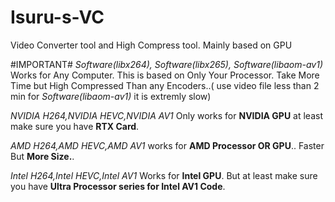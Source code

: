 # Isuru-s-VC
Video Converter tool and High Compress tool. Mainly based on GPU

#IMPORTANT#
*Software(libx264), Software(libx265), Software(libaom-av1)* Works for Any Computer. This is based on Only Your Processor. Take More Time but High Compressed Than any Encoders..( use video file less than 2 min for *Software(libaom-av1)* it is extremly slow)

*NVIDIA H264,NVIDIA HEVC,NVIDIA AV1* Only works for **NVIDIA GPU** at least make sure you have **RTX Card**.

*AMD H264,AMD HEVC,AMD AV1* works for **AMD Processor OR GPU**.. Faster But **More Size.**.

*Intel H264,Intel HEVC,Intel AV1* Works for **Intel GPU**. But at least make sure you have **Ultra Processor series for Intel AV1 Code**.
 

